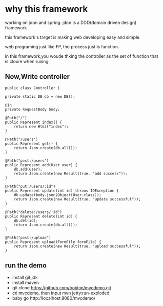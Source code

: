 why this framework
=======

working on jdon and spring.
jdon is a DDD(domain driven design) framework

this framework's target is making web developing easy and simple.

web programing just like FP, the process just is function.

in this framework,you woude thking the controller as the set of function that is cloure when runing.

Now,Write controller
-----------------------
    public class Controller {

    private static DB db = new DB();

    @In
    private RequestBody body;

    @Path("/")
    public Represent index() {
        return new Html("index");
    }

    @Path("/users")
    public Represent get() {
        return Json.create(db.all());
    }

    @Path("post:/users")
    public Represent add(User user) {
        db.add(user);
        return Json.create(new Result(true, "add success"));
    }

    @Path("put:/users/:id")
    public Represent update(int id) throws IOException {
        db.update(body.json2Object(User.class));
        return Json.create(new Result(true, "update successful"));
    }

    @Path("delete:/users/:id")
    public Represent delete(int id) {
        db.del(id);
        return Json.create(db.all());
    }

    @Path("post:/upload")
    public Represent upload(FormFile formFile) {
        return Json.create(new Result(true, "upload successful"));
    }


run the demo
--------------------------

* install git,jdk
* install maven
* git clone https://github.com/oojdon/mvcdemo.git
* cd mvcdemo, then input mvn jetty:run-exploded
* baby go http://localhost:8080/mvcdemo/


